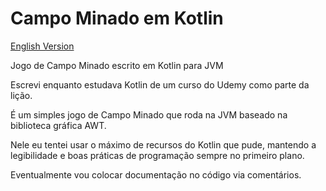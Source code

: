 # Campo Minado em Kotlin 

[English Version](https://github.com/yagolasse/minefield-kotlin-gradle/blob/master/README.us.md)

Jogo de Campo Minado escrito em Kotlin para JVM

Escrevi enquanto estudava Kotlin de um curso do Udemy como parte da lição.

É um simples jogo de Campo Minado que roda na JVM baseado na biblioteca gráfica AWT.

Nele eu tentei usar o máximo de recursos do Kotlin que pude, mantendo a legibilidade e boas práticas de programação sempre no primeiro plano.

Eventualmente vou colocar documentação no código via comentários.
